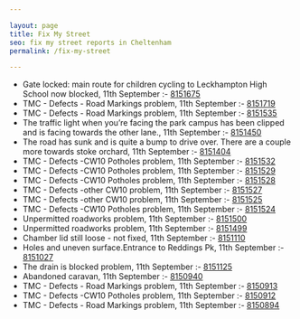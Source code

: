 ```yaml
---

layout: page
title: Fix My Street
seo: fix my street reports in Cheltenham
permalink: /fix-my-street

---
```


<!-- fix_marker starts -->

- Gate locked: main route for children cycling to Leckhampton High School now blocked, 11th September :- [8151675](https://www.fixmystreet.com/report/8151675)
- TMC - Defects - Road Markings problem, 11th September :- [8151719](https://www.fixmystreet.com/report/8151719)
- TMC - Defects - Road Markings problem, 11th September :- [8151535](https://www.fixmystreet.com/report/8151535)
- The traffic light when you’re facing the park campus has been clipped and is facing towards the other lane., 11th September :- [8151450](https://www.fixmystreet.com/report/8151450)
- The road has sunk and is quite a bump to drive over. There are a couple more towards stoke orchard, 11th September :- [8151404](https://www.fixmystreet.com/report/8151404)
- TMC - Defects -CW10 Potholes problem, 11th September :- [8151532](https://www.fixmystreet.com/report/8151532)
- TMC - Defects -CW10 Potholes problem, 11th September :- [8151529](https://www.fixmystreet.com/report/8151529)
- TMC - Defects -CW10 Potholes problem, 11th September :- [8151528](https://www.fixmystreet.com/report/8151528)
- TMC - Defects -other CW10 problem, 11th September :- [8151527](https://www.fixmystreet.com/report/8151527)
- TMC - Defects -other CW10 problem, 11th September :- [8151525](https://www.fixmystreet.com/report/8151525)
- TMC - Defects -CW10 Potholes problem, 11th September :- [8151524](https://www.fixmystreet.com/report/8151524)
- Unpermitted roadworks problem, 11th September :- [8151500](https://www.fixmystreet.com/report/8151500)
- Unpermitted roadworks problem, 11th September :- [8151499](https://www.fixmystreet.com/report/8151499)
- Chamber lid still loose - not fixed, 11th September :- [8151110](https://www.fixmystreet.com/report/8151110)
- Holes and uneven surface.Entrance to Reddings Pk, 11th September :- [8151027](https://www.fixmystreet.com/report/8151027)
- The drain is blocked problem, 11th September :- [8151125](https://www.fixmystreet.com/report/8151125)
- Abandoned caravan, 11th September :- [8150940](https://www.fixmystreet.com/report/8150940)
- TMC - Defects - Road Markings problem, 11th September :- [8150913](https://www.fixmystreet.com/report/8150913)
- TMC - Defects -CW10 Potholes problem, 11th September :- [8150912](https://www.fixmystreet.com/report/8150912)
- TMC - Defects - Road Markings problem, 11th September :- [8150894](https://www.fixmystreet.com/report/8150894)

<!-- fix_marker ends -->